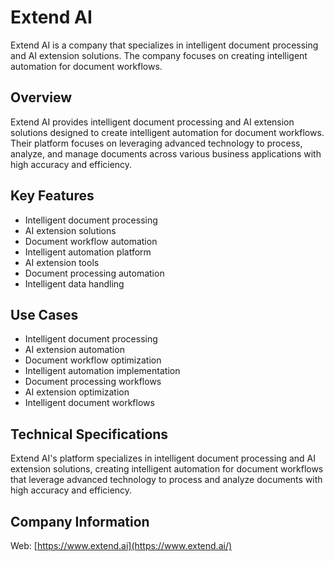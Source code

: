 # Extend AI

Extend AI is a company that specializes in intelligent document processing and AI extension solutions. The company focuses on creating intelligent automation for document workflows.

## Overview

Extend AI provides intelligent document processing and AI extension solutions designed to create intelligent automation for document workflows. Their platform focuses on leveraging advanced technology to process, analyze, and manage documents across various business applications with high accuracy and efficiency.

## Key Features

- Intelligent document processing
- AI extension solutions
- Document workflow automation
- Intelligent automation platform
- AI extension tools
- Document processing automation
- Intelligent data handling

## Use Cases

- Intelligent document processing
- AI extension automation
- Document workflow optimization
- Intelligent automation implementation
- Document processing workflows
- AI extension optimization
- Intelligent document workflows

## Technical Specifications

Extend AI's platform specializes in intelligent document processing and AI extension solutions, creating intelligent automation for document workflows that leverage advanced technology to process and analyze documents with high accuracy and efficiency.

## Company Information

Web: [https://www.extend.ai](https://www.extend.ai/) 